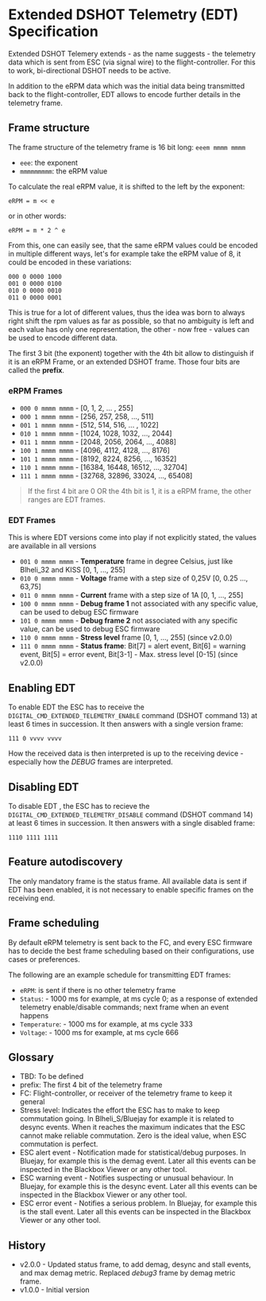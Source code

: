# Extended DSHOT Telemetry (EDT) Specification

Extended DSHOT Telemery extends - as the name suggests - the telemetry data which is sent from ESC (via signal wire) to the flight-controller. For this to work, bi-directional DSHOT needs to be active.

In addition to the eRPM data which was the initial data being transmitted back to the flight-controller, EDT allows to encode further details in the telemetry frame.

## Frame structure
The frame structure of the telemetry frame is 16 bit long: `eeem mmmm mmmm`

* `eee`: the exponent
* `mmmmmmmmm`: the eRPM value

To calculate the real eRPM value, it is shifted to the left by the exponent:

```
eRPM = m << e
```

or in other words:

```
eRPM = m * 2 ^ e
```

From this, one can easily see, that the same eRPM values could be encoded in multiple different ways, let's for example take the eRPM value of 8, it could be encoded in these variations:

```
000 0 0000 1000
001 0 0000 0100
010 0 0000 0010
011 0 0000 0001
```
This is true for a lot of different values, thus the idea was born to always right shift the rpm values as far as possible, so that no ambiguity is left and each value has only one representation, the other - now free - values can be used to encode different data.

The first 3 bit (the exponent) together with the 4th bit allow to distinguish if it is an eRPM Frame, or an extended DSHOT frame. Those four bits are called the **prefix**.

### eRPM Frames
- `000 0 mmmm mmmm` - [0, 1, 2, ... , 255]
- `000 1 mmmm mmmm` - [256, 257, 258, ..., 511]
- `001 1 mmmm mmmm` - [512, 514, 516, ... , 1022]
- `010 1 mmmm mmmm` - [1024, 1028, 1032, ..., 2044]
- `011 1 mmmm mmmm` - [2048, 2056, 2064, ..., 4088]
- `100 1 mmmm mmmm` - [4096, 4112, 4128, ..., 8176]
- `101 1 mmmm mmmm` - [8192, 8224, 8256, ..., 16352]
- `110 1 mmmm mmmm` - [16384, 16448, 16512, ..., 32704]
- `111 1 mmmm mmmm` - [32768, 32896, 33024, ..., 65408]

> If the first 4 bit are 0 OR the 4th bit is 1, it is a eRPM frame, the other ranges are EDT frames.

### EDT Frames
This is where EDT versions come into play if not explicitly stated, the values are available in all versions

- `001 0 mmmm mmmm` - **Temperature** frame in degree Celsius, just like Blheli_32 and KISS [0, 1, ..., 255]
- `010 0 mmmm mmmm` - **Voltage** frame with a step size of 0,25V [0, 0.25 ..., 63,75]
- `011 0 mmmm mmmm` - **Current** frame with a step size of 1A [0, 1, ..., 255]
- `100 0 mmmm mmmm` - **Debug frame 1** not associated with any specific value, can be used to debug ESC firmware
- `101 0 mmmm mmmm` - **Debug frame 2** not associated with any specific value, can be used to debug ESC firmware
- `110 0 mmmm mmmm` - **Stress level** frame [0, 1, ..., 255] (since v2.0.0)
- `111 0 mmmm mmmm` - **Status frame**: Bit[7] = alert event, Bit[6] = warning event, Bit[5] = error event, Bit[3-1] - Max. stress level [0-15] (since v2.0.0)

## Enabling EDT
To enable EDT the ESC has to receive the `DIGITAL_CMD_EXTENDED_TELEMETRY_ENABLE` command (DSHOT command 13) at least 6 times in succession. It then answers with a single version frame:

```
111 0 vvvv vvvv
```

How the received data is then interpreted is up to the receiving device - especially how the _DEBUG_ frames are interpreted.

## Disabling EDT
To disable EDT , the ESC has to recieve the `DIGITAL_CMD_EXTENDED_TELEMETRY_DISABLE` command (DSHOT command 14) at least 6 times in succession. It then answers with a single disabled frame:

```
1110 1111 1111
```

## Feature autodiscovery
The only mandatory frame is the status frame.
All available data is sent if EDT has been enabled, it is not necessary to enable specific frames on the receiving end.

## Frame scheduling
By default eRPM telemetry is sent back to the FC, and every ESC firmware has to decide the best frame scheduling based on their configurations, use cases or preferences.

The following are an example schedule for transmitting EDT frames:
- `eRPM`: is sent if there is no other telemetry frame
- `Status`: - 1000 ms for example, at ms cycle 0; as a response of extended telemetry enable/disable commands; next frame when an event happens
- `Temperature`: - 1000 ms for example, at ms cycle 333
- `Voltage`: - 1000 ms for example, at ms cycle 666

## Glossary
* TBD: To be defined
* prefix: The first 4 bit of the telemetry frame
* FC: Flight-controller, or receiver of the telemetry frame to keep it general
* Stress level: Indicates the effort the ESC has to make to keep commutation going. In Blheli_S/Bluejay for example it is related to desync events. When it reaches the maximum indicates that the ESC cannot make reliable commutation. Zero is the ideal value, when ESC commutation is perfect.
* ESC alert event - Notification made for statistical/debug purposes. In Bluejay, for example this is the demag event. Later all this events can be inspected in the Blackbox Viewer or any other tool.
* ESC warning event - Notifies suspecting or unusual behaviour. In Bluejay, for example this is the desync event. Later all this events can be inspected in the Blackbox Viewer or any other tool.
* ESC error event - Notifies a serious problem. In Bluejay, for example this is the stall event. Later all this events can be inspected in the Blackbox Viewer or any other tool.


## History
* v2.0.0 - Updated status frame, to add demag, desync and stall events, and max demag metric. Replaced _debug3_ frame by demag metric frame.
* v1.0.0 - Initial version
